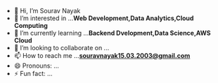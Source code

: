 - 👋 Hi, I’m Sourav Nayak
- 👀 I’m interested in ...**Web Development,Data Analytics,Cloud Computing**
- 🌱 I’m currently learning ...**Backend Dvelopment,Data Science,AWS Cloud**
- 💞️ I’m looking to collaborate on ...
- 📫 How to reach me ...**souravnayak15.03.2003@gmail.com**
- 😄 Pronouns: ...
- ⚡ Fun fact: ...

<!---
Sourav751019/Sourav751019 is a ✨ special ✨ repository because its `README.md` (this file) appears on your GitHub profile.
You can click the Preview link to take a look at your changes.
--->

